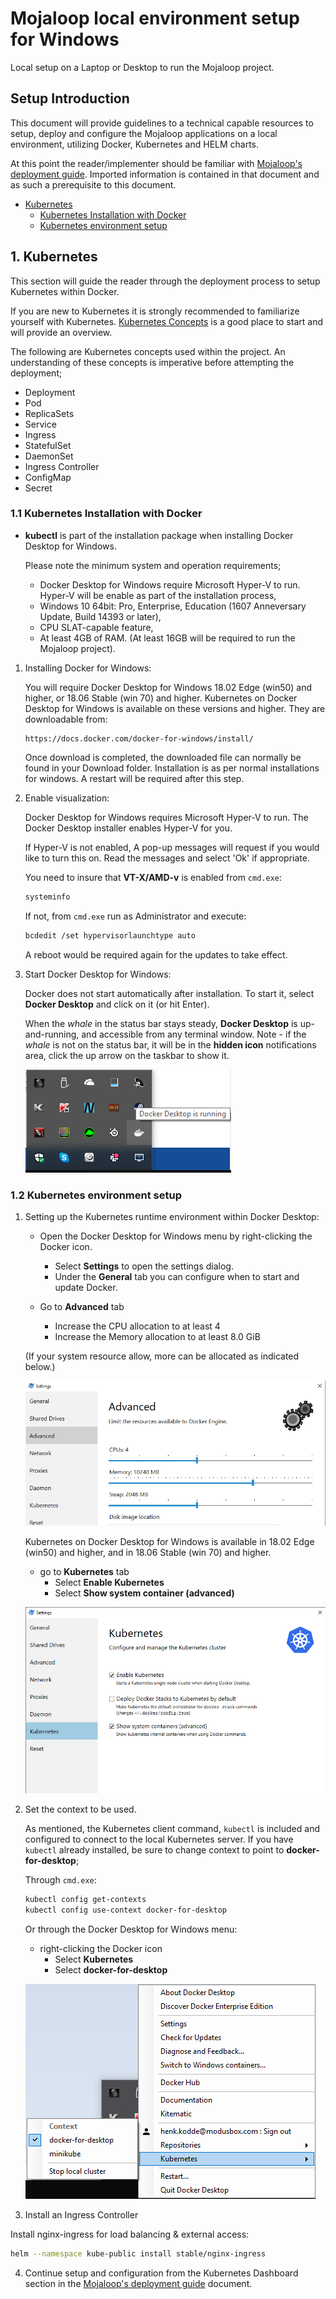 # Mojaloop local environment setup for Windows

Local setup on a Laptop or Desktop to run the Mojaloop project.

## Setup Introduction

This document will provide guidelines to a technical capable resources to setup, deploy and configure the Mojaloop applications on a local environment, utilizing Docker, Kubernetes and HELM charts.

At this point the reader/implementer should be familiar with [Mojaloop's deployment guide](./README.md). Imported information is contained in that document and as such a prerequisite to this document.

* [Kubernetes](#1-kubernetes)
  * [Kubernetes Installation with Docker](#11-kubernetes-installation-with-docker)
  * [Kubernetes environment setup](#12-kubernetes-environment-setup)


## 1. Kubernetes

This section will guide the reader through the deployment process to setup Kubernetes within Docker.

If you are new to Kubernetes it is strongly recommended to familiarize yourself with Kubernetes. [Kubernetes Concepts](https://kubernetes.io/docs/concepts/overview/) is a good place to start and will provide an overview.

The following are Kubernetes concepts used within the project. An understanding of these concepts is imperative before attempting the deployment;

* Deployment
* Pod
* ReplicaSets
* Service
* Ingress
* StatefulSet
* DaemonSet
* Ingress Controller
* ConfigMap
* Secret

### 1.1 Kubernetes Installation with Docker

* **kubectl** is part of the installation package when installing Docker Desktop for Windows.

   Please note the minimum system and operation requirements;
     * Docker Desktop for Windows require Microsoft Hyper-V to run. Hyper-V will be enable as part of the installation process,
     * Windows 10 64bit: Pro, Enterprise, Education (1607 Anneversary Update, Build 14393 or later),
     * CPU SLAT-capable feature,
     * At least 4GB of RAM. (At least 16GB will be required to run the Mojaloop project).
    
1. Installing Docker for Windows:

   You will require Docker Desktop for Windows 18.02 Edge (win50) and higher, or 18.06 Stable (win 70) and higher. Kubernetes on Docker Desktop for Windows is available on these versions and higher. They are downloadable from:
   ```
   https://docs.docker.com/docker-for-windows/install/
   ``` 
  
   Once download is completed, the downloaded file can normally be found in your Download folder. Installation is as per normal installations for windows. A restart will be required after this step.
  
2. Enable visualization:  

   Docker Desktop for Windows requires Microsoft Hyper-V to run. The Docker Desktop installer enables Hyper-V for you.
   
   If Hyper-V is not enabled, A pop-up messages will request if you would like to turn this on. Read the messages and select 'Ok' if appropriate.
  
   You need to insure that **VT-X/AMD-v** is enabled from `cmd.exe`:
   ```bash
   systeminfo
   ```  
  
   If not, from `cmd.exe` run as Administrator and execute:
   ```bash
   bcdedit /set hypervisorlaunchtype auto
   ```  

   A reboot would be required again for the updates to take effect.

3. Start Docker Desktop for Windows:
  
   Docker does not start automatically after installation. To start it, select **Docker Desktop** and click on it (or hit Enter).
  
   When the _whale_ in the status bar stays steady, **Docker Desktop** is up-and-running, and accessible from any terminal window. Note - if the _whale_ is not on the status bar, it will be in the **hidden icon** notifications area, click the up arrow on the taskbar to show it.

   ![Docker is Running](./assets/diagrams/deployment/DockerIsRunning.png)  

### 1.2 Kubernetes environment setup

1. Setting up the Kubernetes runtime environment within Docker Desktop:

   * Open the Docker Desktop for Windows menu by right-clicking the Docker icon. 
     * Select **Settings** to open the settings dialog. 
     * Under the **General** tab you can configure when to start and update Docker. 
  
   * Go to **Advanced** tab
     * Increase the CPU allocation to at least 4
     * Increase the Memory allocation to at least 8.0 GiB

   (If your system resource allow, more can be allocated as indicated below.)

   ![Docker Advance Settings](./assets/diagrams/deployment/DockerAdvanceSettings.png)  

   Kubernetes on Docker Desktop for Windows is available in 18.02 Edge (win50) and higher, and in 18.06 Stable (win 70) and higher.
  
   * go to **Kubernetes** tab
     * Select **Enable Kubernetes**
     * Select **Show system container (advanced)**

   ![Enable Kubernetes](./assets/diagrams/deployment/EnableKubernetes.png)  

2. Set the context to be used.

   As mentioned, the Kubernetes client command, `kubectl` is included and configured to connect to the local Kubernetes server. If you have `kubectl` already installed, be sure to change context to point to **docker-for-desktop**;
  
   Through `cmd.exe`:
   ```bash
   kubectl config get-contexts
   kubectl config use-context docker-for-desktop
   ```

   Or through the Docker Desktop for Windows menu:
  
   * right-clicking the Docker icon
     * Select **Kubernetes**
     * Select **docker-for-desktop**

   ![Docker For Desktop](./assets/diagrams/deployment/DockerForDesktop.png)    

3. Install an Ingress Controller

Install nginx-ingress for load balancing & external access:
   ```bash
   helm --namespace kube-public install stable/nginx-ingress
   ```

4. Continue setup and configuration from the Kubernetes Dashboard section in the [Mojaloop's deployment guide](./README.md#31-kubernetes-dashboard) document.
